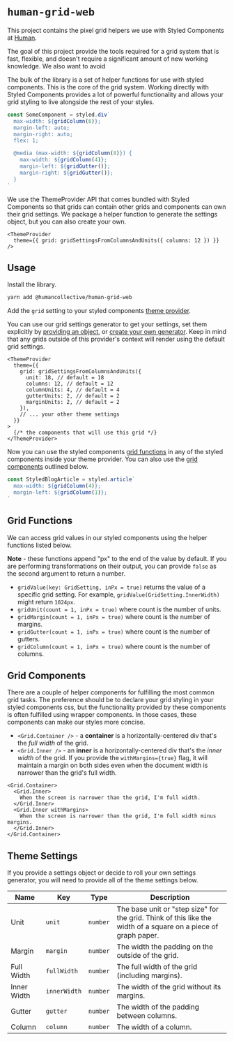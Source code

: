 # `human-grid-web`

This project contains the pixel grid helpers we use with Styled Components at [Human](https://humancollective.co).

The goal of this project provide the tools required for a grid system that is fast, flexible, and doesn't require a significant amount of new working knowledge. We also want to avoid

The bulk of the library is a set of helper functions for use with styled components. This is the core of the grid system. Working directly with Styled Components provides a lot of powerful functionality and allows your grid styling to live alongside the rest of your styles.

```ts
const SomeComponent = styled.div`
  max-width: ${gridColumn(6)};
  margin-left: auto;
  margin-right: auto;
  flex: 1;

  @media (max-width: ${gridColumn(8)}) {
    max-width: ${gridColumn(4)};
    margin-left: ${gridGutter()};
    margin-right: ${gridGutter()};
  }
`
```

We use the ThemeProvider API that comes bundled with Styled Components so that grids can contain other grids and components can own their grid settings. We package a helper function to generate the settings object, but you can also create your own.

```tsx
<ThemeProvider
  theme={{ grid: gridSettingsFromColumnsAndUnits({ columns: 12 }) }}
/>
```

## Usage

Install the library.

```sh
yarn add @humancollective/human-grid-web
```

Add the `grid` setting to your styled components [theme provider](https://www.styled-components.com/docs/advanced).

You can use our grid settings generator to get your settings, set them explicitly by [providing an object](#theme-settings), or [create your own generator](#theme-settings). Keep in mind that any grids outside of this provider's context will render using the default grid settings.

```tsx
<ThemeProvider
  theme={{
    grid: gridSettingsFromColumnsAndUnits({
      unit: 18, // default = 18
      columns: 12, // default = 12
      columnUnits: 4, // default = 4
      gutterUnits: 2, // default = 2
      marginUnits: 2, // default = 2
    }),
    // ... your other theme settings
  }}
>
  {/* the components that will use this grid */}
</ThemeProvider>
```

Now you can use the styled components [grid functions](<(#grid-components)>) in any of the styled components inside your theme provider. You can also use the [grid components](#grid-components) outlined below.

```ts
const StyledBlogArticle = styled.article`
  max-width: ${gridColumn(4)};
  margin-left: ${gridColumn(1)};
`
```

## Grid Functions

We can access grid values in our styled components using the helper functions listed below.

**Note** - these functions append "px" to the end of the value by default. If you are performing transformations on their output, you can provide `false` as the second argument to return a number.

- `gridValue(key: GridSetting, inPx = true)` returns the value of a specific grid setting. For example, `gridValue(GridSetting.InnerWidth)` might return `1024px`.
- `gridUnit(count = 1, inPx = true)` where count is the number of units.
- `gridMargin(count = 1, inPx = true)` where count is the number of margins.
- `gridGutter(count = 1, inPx = true)` where count is the number of gutters.
- `gridColumn(count = 1, inPx = true)` where count is the number of columns.

## Grid Components

There are a couple of helper components for fulfilling the most common grid tasks. The preference should be to declare your grid styling in your styled components css, but the functionality provided by these components is often fulfilled using wrapper components. In those cases, these components can make our styles more concise.

- `<Grid.Container />` - a **container** is a horizontally-centered div that's the _full width_ of the grid.
- `<Grid.Inner />` - an **inner** is a horizontally-centered div that's the _inner width_ of the grid. If you provide the `withMargins={true}` flag, it will maintain a margin on both sides even when the document width is narrower than the grid's full width.

```tsx
<Grid.Container>
  <Grid.Inner>
    When the screen is narrower than the grid, I'm full width.
  </Grid.Inner>
  <Grid.Inner withMargins>
    When the screen is narrower than the grid, I'm full width minus margins.
  </Grid.Inner>
</Grid.Container>
```

## Theme Settings

If you provide a settings object or decide to roll your own settings generator, you will need to provide all of the theme settings below.

| Name        | Key          | Type     | Description                                                                                                    |
| ----------- | ------------ | -------- | -------------------------------------------------------------------------------------------------------------- |
| Unit        | `unit`       | `number` | The base unit or "step size" for the grid. Think of this like the width of a square on a piece of graph paper. |
| Margin      | `margin`     | `number` | The width the padding on the outside of the grid.                                                              |
| Full Width  | `fullWidth`  | `number` | The full width of the grid (including margins).                                                                |
| Inner Width | `innerWidth` | `number` | The width of the grid without its margins.                                                                     |
| Gutter      | `gutter`     | `number` | The width of the padding between columns.                                                                      |
| Column      | `column`     | `number` | The width of a column.                                                                                         |
